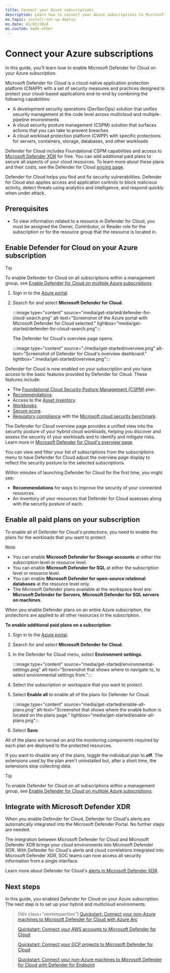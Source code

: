 ```yaml
---
title: Connect your Azure subscriptions
description: Learn how to connect your Azure subscriptions to Microsoft Defender for Cloud 
ms.topic: install-set-up-deploy
ms.date: 01/03/2024
ms.custom: mode-other
---
```


# Connect your Azure subscriptions

In this guide, you'll learn how to enable Microsoft Defender for Cloud on your Azure subscription.

Microsoft Defender for Cloud is a cloud-native application protection platform (CNAPP) with a set of security measures and practices designed to protect your cloud-based applications end-to-end by combining the following capabilities:

- A development security operations (DevSecOps) solution that unifies security management at the code level across multicloud and multiple-pipeline environments
- A cloud security posture management (CSPM) solution that surfaces actions that you can take to prevent breaches
- A cloud workload protection platform (CWPP) with specific protections for servers, containers, storage, databases, and other workloads

Defender for Cloud includes Foundational CSPM capabilities and access to [Microsoft Defender XDR](/microsoft-365/security/defender/microsoft-365-defender?view=o365-worldwide) for free. You can add additional paid plans to secure all aspects of your cloud resources. To learn more about these plans and their costs, see the Defender for Cloud [pricing page](https://azure.microsoft.com/pricing/details/defender-for-cloud/).

Defender for Cloud helps you find and fix security vulnerabilities. Defender for Cloud also applies access and application controls to block malicious activity, detect threats using analytics and intelligence, and respond quickly when under attack.

## Prerequisites

- To view information related to a resource in Defender for Cloud, you must be assigned the Owner, Contributor, or Reader role for the subscription or for the resource group that the resource is located in.

## Enable Defender for Cloud on your Azure subscription

> [!TIP]
> To enable Defender for Cloud on all subscriptions within a management group, see [Enable Defender for Cloud on multiple Azure subscriptions](onboard-management-group.md).

1. Sign in to the [Azure portal](https://portal.azure.com).

1. Search for and select **Microsoft Defender for Cloud**.

    :::image type="content" source="media/get-started/defender-for-cloud-search.png" alt-text="Screenshot of the Azure portal with Microsoft Defender for Cloud selected." lightbox="media/get-started/defender-for-cloud-search.png":::

    The Defender for Cloud's overview page opens.

    :::image type="content" source="./media/get-started/overview.png" alt-text="Screenshot of Defender for Cloud's overview dashboard." lightbox="./media/get-started/overview.png":::

Defender for Cloud is now enabled on your subscription and you have access to the basic features provided by Defender for Cloud. These features include:

- The [Foundational Cloud Security Posture Management (CSPM)](concept-cloud-security-posture-management.md) plan.
- [Recommendations](security-policy-concept.md).
- Access to the [Asset inventory](asset-inventory.md).
- [Workbooks](custom-dashboards-azure-workbooks.md).
- [Secure score](secure-score-security-controls.md).
- [Regulatory compliance](update-regulatory-compliance-packages.md) with the [Microsoft cloud security benchmark](concept-regulatory-compliance.md).

The Defender for Cloud overview page provides a unified view into the security posture of your hybrid cloud workloads, helping you discover and assess the security of your workloads and to identify and mitigate risks. Learn more in [Microsoft Defender for Cloud's overview page](overview-page.md).

You can view and filter your list of subscriptions from the subscriptions menu to have Defender for Cloud adjust the overview page display to reflect the security posture to the selected subscriptions.

Within minutes of launching Defender for Cloud for the first time, you might see:

- **Recommendations** for ways to improve the security of your connected resources.
- An inventory of your resources that Defender for Cloud assesses along with the security posture of each.

## Enable all paid plans on your subscription

To enable all of Defender for Cloud's protections, you need to enable the plans for the workloads that you want to protect.

> [!NOTE]
>
> - You can enable **Microsoft Defender for Storage accounts** at either the subscription level or resource level.
> - You can enable **Microsoft Defender for SQL** at either the subscription level or resource level.
> - You can enable **Microsoft Defender for open-source relational databases** at the resource level only.
> - The Microsoft Defender plans available at the workspace level are: **Microsoft Defender for Servers**, **Microsoft Defender for SQL servers on machines**.

When you enable Defender plans on an entire Azure subscription, the protections are applied to all other resources in the subscription.

**To enable additional paid plans on a subscription**:

1. Sign in to the [Azure portal](https://portal.azure.com).

1. Search for and select **Microsoft Defender for Cloud**.

1. In the Defender for Cloud menu, select **Environment settings**.

    :::image type="content" source="media/get-started/environmental-settings.png" alt-text="Screenshot that shows where to navigate to, to select environmental settings from.":::

1. Select the subscription or workspace that you want to protect.

1. Select **Enable all** to enable all of the plans for Defender for Cloud.

    :::image type="content" source="media/get-started/enable-all-plans.png" alt-text="Screenshot that shows where the enable button is located on the plans page." lightbox="media/get-started/enable-all-plans.png":::

1. Select **Save**.

All of the plans are turned on and the monitoring components required by each plan are deployed to the protected resources.

If you want to disable any of the plans, toggle the individual plan to **off**. The extensions used by the plan aren't uninstalled but, after a short time, the extensions stop collecting data.

> [!TIP]
> To enable Defender for Cloud on all subscriptions within a management group, see [Enable Defender for Cloud on multiple Azure subscriptions](onboard-management-group.md).

## Integrate with Microsoft Defender XDR

When you enable Defender for Cloud, Defender for Cloud's alerts are automatically integrated into the Microsoft Defender Portal. No further steps are needed.

The integration between Microsoft Defender for Cloud and Microsoft Defender XDR brings your cloud environments into Microsoft Defender XDR. With Defender for Cloud's alerts and cloud correlations integrated into Microsoft Defender XDR, SOC teams can now access all security information from a single interface. 

Learn more about Defender for Cloud's [alerts in Microsoft Defender XDR](concept-integration-365.md).

## Next steps

In this guide, you enabled Defender for Cloud on your Azure subscription. The next step is to set up your hybrid and multicloud environments.

> [!div class="nextstepaction"]
> [Quickstart: Connect your non-Azure machines to Microsoft Defender for Cloud with Azure Arc](quickstart-onboard-machines.md)
>
> [Quickstart: Connect your AWS accounts to Microsoft Defender for Cloud](quickstart-onboard-aws.md)
>
> [Quickstart: Connect your GCP projects to Microsoft Defender for Cloud](quickstart-onboard-gcp.md)
>
> [Quickstart: Connect your non-Azure machines to Microsoft Defender for Cloud with Defender for Endpoint](onboard-machines-with-defender-for-endpoint.md)
